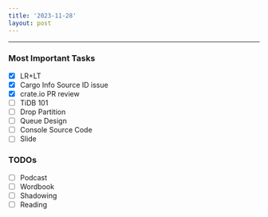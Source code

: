 ```yaml
---
title: '2023-11-28'
layout: post
---
```


---

### Most Important Tasks

- [x] LR+LT
- [x] Cargo Info Source ID issue
- [x] crate.io PR review
- [ ] TiDB 101
- [ ] Drop Partition
- [ ] Queue Design
- [ ] Console Source Code
- [ ] Slide

### TODOs

- [ ] Podcast
- [ ] Wordbook
- [ ] Shadowing
- [ ] Reading
